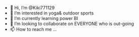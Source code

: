 - 👋 Hi, I’m @Kiki771129
- 👀 I’m interested in yoga& outdoor sports
- 🌱 I’m currently learning power BI
- 💞️ I’m looking to collaborate on EVERYONE who is out-going
- 📫 How to reach me ...

<!---
Kiki771129/Kiki771129 is a ✨ special ✨ repository because its `README.md` (this file) appears on your GitHub profile.
You can click the Preview link to take a look at your changes.
--->
